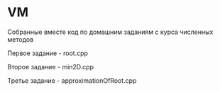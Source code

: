 # VM

Собранные вместе код по домашним заданиям с курса численных методов 

Первое задание - root.cpp

Второе задание - min2D.cpp

Третье задание - approximationOfRoot.cpp 
